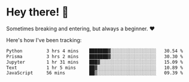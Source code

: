 # Hey there! 👋
Sometimes breaking and entering, but always a beginner. ❤️

Here's how I've been tracking:
<!--START_SECTION:waka-->

```txt
Python         3 hrs 4 mins    ███████▓░░░░░░░░░░░░░░░░░   30.54 %
Prisma         3 hrs 2 mins    ███████▓░░░░░░░░░░░░░░░░░   30.30 %
Jupyter        1 hr 31 mins    ███▓░░░░░░░░░░░░░░░░░░░░░   15.09 %
Text           1 hr 5 mins     ██▓░░░░░░░░░░░░░░░░░░░░░░   10.89 %
JavaScript     56 mins         ██▒░░░░░░░░░░░░░░░░░░░░░░   09.39 %
```

<!--END_SECTION:waka-->
